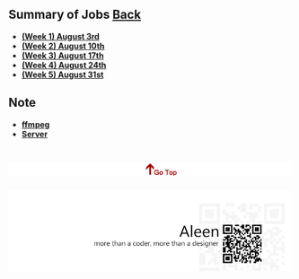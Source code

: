 ## Summary of Jobs	[Back](./../Readme.md)

* [**(Week 1) August 3rd**](./1/1.md)
* [**(Week 2) August 10th**](./1/2.md)
* [**(Week 3) August 17th**](./1/3.md)
* [**(Week 4) August 24th**](./1/4.md)
* [**(Week 5) August 31st**](./2/1.md)

## Note

* [**ffmpeg**](./ffmpeg/ffmpeg.md)
* [**Server**](./server/server.md)

<a href="#" style="left:200px;"><img src="./../pic/gotop.png"></a>
=====
<a href="http://aleen42.github.io/" target="_blank" ><img src="./../pic/tail.gif"></a>
